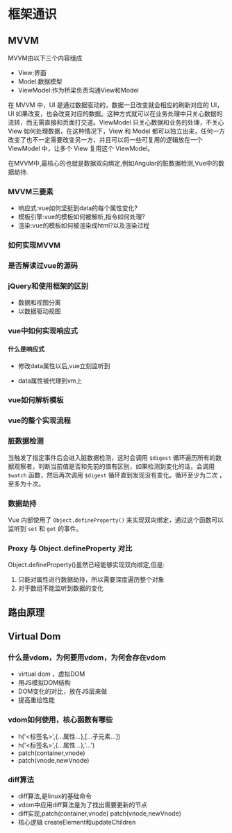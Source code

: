 # 框架通识

## MVVM

MVVM由以下三个内容组成

- View:界面
- Model:数据模型
- ViewModel:作为桥梁负责沟通View和Model

在 MVVM 中，UI 是通过数据驱动的，数据一旦改变就会相应的刷新对应的 UI，UI 如果改变，也会改变对应的数据。这种方式就可以在业务处理中只关心数据的流转，而无需直接和页面打交道。ViewModel 只关心数据和业务的处理，不关心 View 如何处理数据，在这种情况下，View 和 Model 都可以独立出来，任何一方改变了也不一定需要改变另一方，并且可以将一些可复用的逻辑放在一个 ViewModel 中，让多个 View 复用这个 ViewModel。

在MVVM中,最核心的也就是数据双向绑定,例如Angular的脏数据检测,Vue中的数据劫持.

### MVVM三要素

- 响应式:vue如何坚挺到data的每个属性变化?
- 模板引擎:vue的模板如何被解析,指令如何处理?
- 渲染:vue的模板如何被渲染成html?以及渲染过程

### 如何实现MVVM

### 是否解读过vue的源码

### jQuery和使用框架的区别

- 数据和视图分离
- 以数据驱动视图

### vue中如何实现响应式

#### 什么是响应式

- 修改data属性以后,vue立刻监听到

- data属性被代理到vm上

### vue如何解析模板

### vue的整个实现流程

### 脏数据检测

当触发了指定事件后会进入脏数据检测，这时会调用 `$digest` 循环遍历所有的数据观察者，判断当前值是否和先前的值有区别，如果检测到变化的话，会调用 `$watch` 函数，然后再次调用 `$digest` 循环直到发现没有变化。循环至少为二次 ，至多为十次。

### 数据劫持

Vue 内部使用了 `Object.defineProperty()` 来实现双向绑定，通过这个函数可以监听到 `set` 和 `get` 的事件。

### Proxy 与 Object.defineProperty 对比

Object.defineProperty()虽然已经能够实现双向绑定,但是:

1. 只能对属性进行数据劫持，所以需要深度遍历整个对象
2. 对于数组不能监听到数据的变化



## 路由原理

## Virtual Dom

### 什么是vdom，为何要用vdom，为何会存在vdom

- virtual dom ，虚拟DOM
- 用JS模拟DOM结构
- DOM变化的对比，放在JS层来做
- 提高重绘性能

### vdom如何使用，核心函数有哪些

- h('<标签名>',{...属性...},[...子元素...])
- h('<标签名>',{...属性...},'...')
- patch(container,vnode)
- patch(vnode,newVnode)

### diff算法

- diff算法,是linux的基础命令
- vdom中应用diff算法是为了找出需要更新的节点
- diff实现,patch(container,vnode) patch(vnode,newVnode)
- 核心逻辑 createElement和updateChildren





